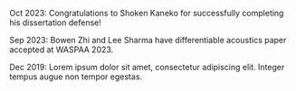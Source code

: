 <!-- ---
title: Some title
date: 2020-12-02
image: featured.jpg
  focal_point: 'top'
--- -->

Oct 2023: Congratulations to Shoken Kaneko for successfully completing his dissertation defense!  

Sep 2023: Bowen Zhi and Lee Sharma have differentiable acoustics paper accepted at WASPAA 2023.

<!--more-->

Dec 2019: Lorem ipsum dolor sit amet, consectetur adipiscing elit. Integer tempus augue non tempor egestas. 